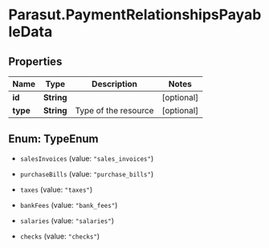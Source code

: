 # Parasut.PaymentRelationshipsPayableData

## Properties
Name | Type | Description | Notes
------------ | ------------- | ------------- | -------------
**id** | **String** |  | [optional] 
**type** | **String** | Type of the resource | [optional] 


<a name="TypeEnum"></a>
## Enum: TypeEnum


* `salesInvoices` (value: `"sales_invoices"`)

* `purchaseBills` (value: `"purchase_bills"`)

* `taxes` (value: `"taxes"`)

* `bankFees` (value: `"bank_fees"`)

* `salaries` (value: `"salaries"`)

* `checks` (value: `"checks"`)




